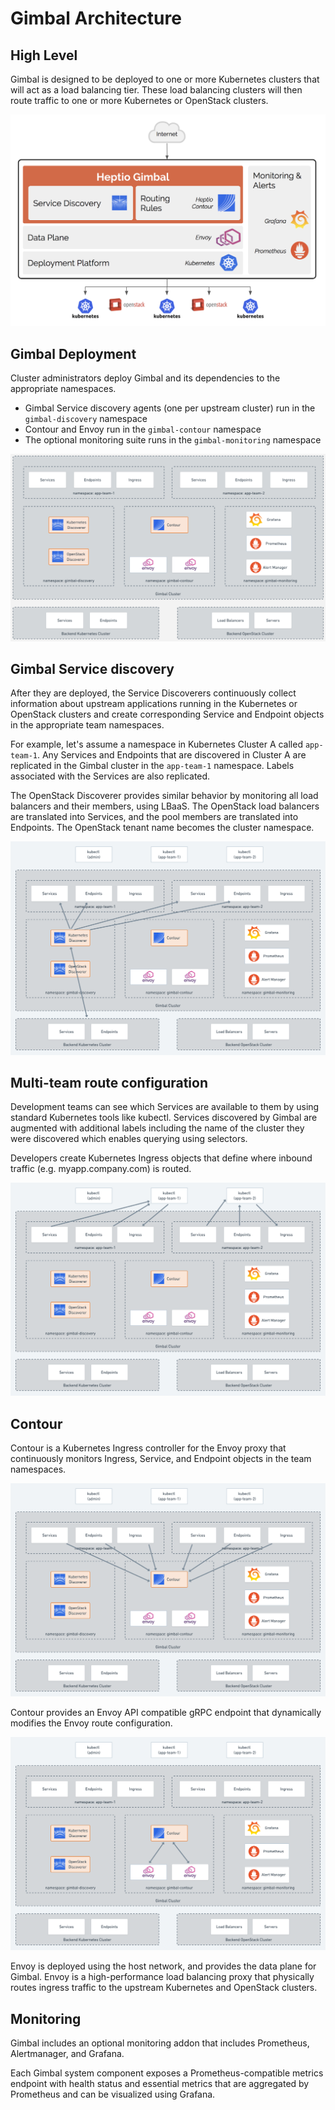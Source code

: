 # Gimbal Architecture

## High Level

Gimbal is designed to be deployed to one or more Kubernetes clusters that will act as a load balancing tier.  These load balancing clusters will then route traffic to one or more Kubernetes or OpenStack clusters.

![Gimbal Architecture](images/gimbal-arch.png)

## Gimbal Deployment 

Cluster administrators deploy Gimbal and its dependencies to the appropriate namespaces.

* Gimbal Service discovery agents (one per upstream cluster) run in the `gimbal-discovery` namespace
* Contour and Envoy run in the `gimbal-contour` namespace
* The optional monitoring suite runs in the `gimbal-monitoring` namespace

![Arch 01](images/overview.png)

## Gimbal Service discovery

After they are deployed, the Service Discoverers continuously collect information about upstream applications running in the Kubernetes or OpenStack clusters and create corresponding Service and Endpoint objects in the appropriate team namespaces.

For example, let's assume a namespace in Kubernetes Cluster A called `app-team-1`. Any Services and Endpoints that are discovered in Cluster A are replicated in the Gimbal cluster in the `app-team-1` namespace.  Labels associated with the Services are also replicated.

The OpenStack Discoverer provides similar behavior by monitoring all load balancers and their members, using LBaaS. The OpenStack load balancers are translated into Services, and the pool members are translated into Endpoints. The OpenStack tenant name becomes the cluster namespace.

![Arch 02](images/arch-01-service.png)

## Multi-team route configuration

Development teams can see which Services are available to them by using standard Kubernetes tools like kubectl.  Services discovered by Gimbal are augmented with additional labels including the name of the cluster they were discovered which enables querying using selectors.

Developers create Kubernetes Ingress objects that define where inbound traffic (e.g. myapp.company.com) is routed.

![Arch 03](images/arch-02-route.png)

## Contour

Contour is a Kubernetes Ingress controller for the Envoy proxy that continuously monitors Ingress, Service, and Endpoint objects in the team namespaces.

![Arch 04](images/arch-03-contour.png)

Contour provides an Envoy API compatible gRPC endpoint that dynamically modifies the Envoy route configuration.

![Arch 04](images/arch-04-envoy.png)

Envoy is deployed using the host network, and provides the data plane for Gimbal. Envoy is a high-performance load balancing proxy that physically routes ingress traffic to the upstream Kubernetes and OpenStack clusters.

## Monitoring

Gimbal includes an optional monitoring addon that includes Prometheus, Alertmanager, and Grafana.

Each Gimbal system component exposes a Prometheus-compatible metrics endpoint with health status and essential metrics that are aggregated by Prometheus and can be visualized using Grafana.